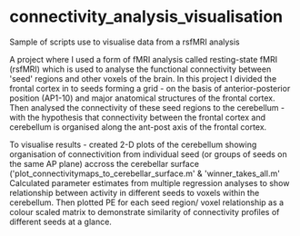 # connectivity_analysis_visualisation
Sample of scripts use to visualise data from a rsfMRI analysis

A project where I used a form of fMRI analysis called resting-state fMRI (rsfMRI) which is used to analyse the functional connectivity between 'seed' regions 
and other voxels of the brain.
In this project I divided the frontal cortex in to seeds forming a grid - on the basis of anterior-posterior position (AP1-10) and major anatomical structures of the 
frontal cortex. Then analysed the connectivity of these seed regions to the cerebellum - with the hypothesis that connectivity between the frontal cortex and 
cerebellum is organised along the ant-post axis of the frontal cortex.

To visualise results - created 2-D plots of the cerebellum showing organisation of connectivition from individual seed (or groups of seeds on the same AP plane) 
accross the cerebellar surface ('plot_connectivitymaps_to_cerebellar_surface.m' & 'winner_takes_all.m'
Calculated parameter estimates from multiple regression analyses to show relationship between activity in different seeds to voxels within the cerebellum. Then 
plotted PE for each seed region/ voxel relationship as a colour scaled matrix to demonstrate similarity of connectivity profiles of different seeds at a glance.
